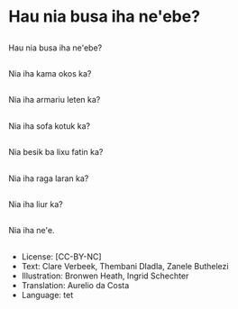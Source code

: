 # Hau nia busa iha ne'ebe?

##
Hau nia busa iha ne'ebe?

##
Nia iha kama okos ka?

##
Nia iha armariu leten ka?

##
Nia iha sofa kotuk ka?

##
Nia besik ba lixu fatin ka?

##
Nia iha raga laran ka?

##
Nia iha liur ka?

##
Nia iha ne'e.

##
* License: [CC-BY-NC]
* Text: Clare Verbeek, Thembani Dladla, Zanele Buthelezi
* Illustration: Bronwen Heath, Ingrid Schechter
* Translation: Aurelio da Costa
* Language: tet
